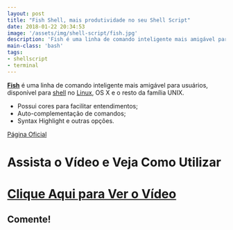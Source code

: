 ```yaml
---
layout: post
title: "Fish Shell, mais produtividade no seu Shell Script"
date: 2018-01-22 20:34:53
image: '/assets/img/shell-script/fish.jpg'
description: 'Fish é uma linha de comando inteligente mais amigável para usuários, disponível para Linux e Unix.'
main-class: 'bash'
tags:
- shellscript
- terminal
---
```


[__Fish__](http://fishshell.com/) é uma linha de comando inteligente mais amigável para usuários, disponível para [shell](http://www.terminalroot.com.br/shell/) no [Linux](http://www.terminalroot.com.br/tags#linux), OS X e o resto da família UNIX.

+ Possui cores para facilitar entendimentos;
+ Auto-complementação de comandos;
+ Syntax Highlight e outras opções.

[Página Oficial](http://fishshell.com/)

# Assista o Vídeo e Veja Como Utilizar

# [Clique Aqui para Ver o Vídeo](https://www.youtube.com/watch?v=uCLmjMErXXU)


## Comente!
